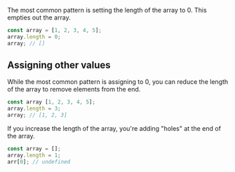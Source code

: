 The most common pattern is setting the length of the array to 0. This empties out the array.

```javascript
const array = [1, 2, 3, 4, 5];
array.length = 0;
array; // []
```

## Assigning other values

While the most common pattern is assigning to 0, you can reduce the length of the array to remove elements from the end.

```javascript
const array [1, 2, 3, 4, 5];
array.length = 3;
array; // [1, 2, 3]
```

If you increase the length of the array, you're adding "holes" at the end of the array.

```javascript
const array = [];
array.length = 1;
arr[0]; // undefined
```